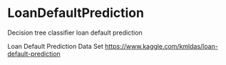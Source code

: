 # LoanDefaultPrediction
Decision tree classifier loan default prediction

Loan Default Prediction Data Set
https://www.kaggle.com/kmldas/loan-default-prediction
